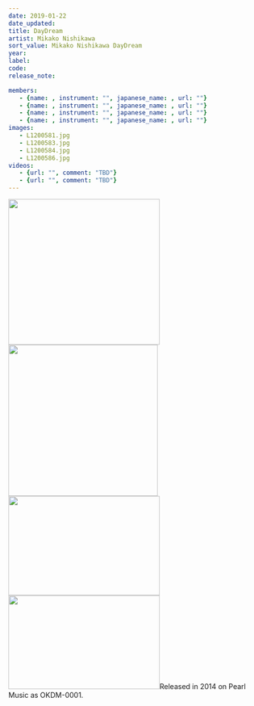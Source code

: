 ```yaml
---
date: 2019-01-22
date_updated: 
title: DayDream
artist: Mikako Nishikawa
sort_value: Mikako Nishikawa DayDream
year: 
label: 
code: 
release_note: 

members:
   - {name: , instrument: "", japanese_name: , url: ""}
   - {name: , instrument: "", japanese_name: , url: ""}
   - {name: , instrument: "", japanese_name: , url: ""}
   - {name: , instrument: "", japanese_name: , url: ""}
images: 
   - L1200581.jpg
   - L1200583.jpg
   - L1200584.jpg
   - L1200586.jpg
videos: 
   - {url: "", comment: "TBD"}
   - {url: "", comment: "TBD"}
---
```

<a href="http://www.jjazzist.com/wp-content/uploads/2018/08/L1200581.jpg"><img class="alignnone size-medium wp-image-3919" src="http://www.jjazzist.com/wp-content/uploads/2018/08/L1200581-300x289.jpg" alt="" width="300" height="289" /></a> <a href="http://www.jjazzist.com/wp-content/uploads/2018/08/L1200583.jpg"><img class="alignnone size-medium wp-image-3920" src="http://www.jjazzist.com/wp-content/uploads/2018/08/L1200583-296x300.jpg" alt="" width="296" height="300" /></a> <a href="http://www.jjazzist.com/wp-content/uploads/2018/08/L1200584.jpg"><img class="alignnone size-medium wp-image-3921" src="http://www.jjazzist.com/wp-content/uploads/2018/08/L1200584-300x197.jpg" alt="" width="300" height="197" /></a> <a href="http://www.jjazzist.com/wp-content/uploads/2018/08/L1200586.jpg"><img class="alignnone size-medium wp-image-3922" src="http://www.jjazzist.com/wp-content/uploads/2018/08/L1200586-300x186.jpg" alt="" width="300" height="186" /></a>Released in 2014 on Pearl Music as OKDM-0001.
